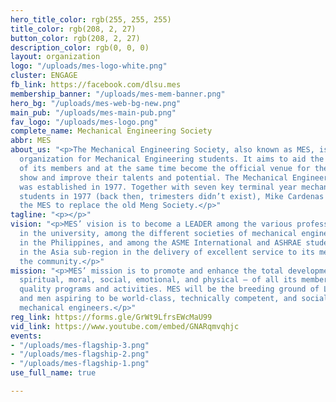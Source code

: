 ```yaml
---
hero_title_color: rgb(255, 255, 255)
title_color: rgb(208, 2, 27)
button_color: rgb(208, 2, 27)
description_color: rgb(0, 0, 0)
layout: organization
logo: "/uploads/mes-logo-white.png"
cluster: ENGAGE
fb_link: https://facebook.com/dlsu.mes
membership_banner: "/uploads/mes-mem-banner.png"
hero_bg: "/uploads/mes-web-bg-new.png"
main_pub: "/uploads/mes-main-pub.png"
fav_logo: "/uploads/mes-logo.png"
complete_name: Mechanical Engineering Society
abbr: MES
about_us: "<p>The Mechanical Engineering Society, also known as MES, is a professional
  organization for Mechanical Engineering students. It aims to aid the academic needs
  of its members and at the same time become the official venue for the members to
  show and improve their talents and potential. The Mechanical Engineering Society
  was established in 1977. Together with seven key terminal year mechanical engineering
  students in 1977 (back then, trimesters didn’t exist), Mike Cardenas established
  the MES to replace the old Meng Society.</p>"
tagline: "<p></p>"
vision: "<p>MES’ vision is to become a LEADER among the various professional organizations
  in the university, among the different societies of mechanical engineering students
  in the Philippines, and among the ASME International and ASHRAE student sections
  in the Asia sub-region in the delivery of excellent service to its members and to
  the community.</p>"
mission: "<p>MES’ mission is to promote and enhance the total development – intellectual,
  spiritual, moral, social, emotional, and physical – of all its members through its
  quality programs and activities. MES will be the breeding ground of Lasallian women
  and men aspiring to be world-class, technically competent, and socially responsible
  mechanical engineers.</p>"
reg_link: https://forms.gle/GrWt9LfrsEWcMaU99
vid_link: https://www.youtube.com/embed/GNARqmvqhjc
events:
- "/uploads/mes-flagship-3.png"
- "/uploads/mes-flagship-2.png"
- "/uploads/mes-flagship-1.png"
use_full_name: true

---
```

